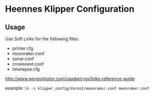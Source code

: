 # Heennes Klipper Configuration

## Usage
Use Soft Links for the following files:
- printer.cfg
- moonraker.conf
- sonar.conf
- crowsnest.conf
- timelapse.cfg

http://www.penguintutor.com/raspberrypi/links-reference-guide

example:
`ln -s klipper_config/Voron2/moonraker.conf moonraker.conf`